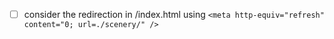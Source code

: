 


- [ ] consider the redirection in /index.html using
 `<meta http-equiv="refresh" content="0; url=./scenery/" />` 
